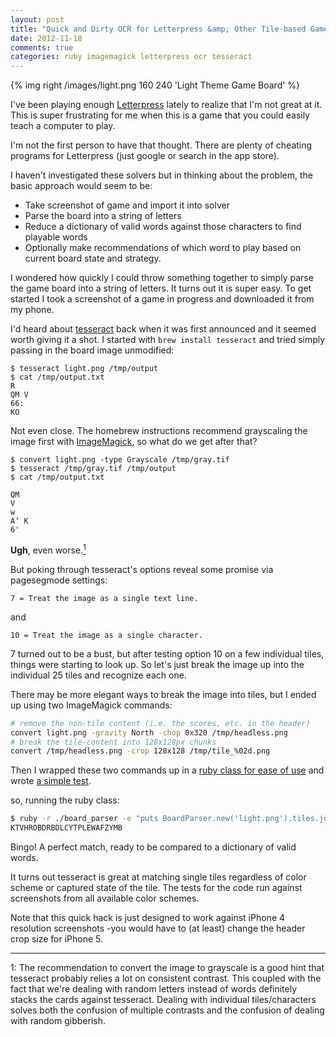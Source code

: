 ```yaml
---
layout: post
title: "Quick and Dirty OCR for Letterpress &amp; Other Tile-based Games"
date: 2012-11-18
comments: true
categories: ruby imagemagick letterpress ocr tesseract
---
```


{% img right /images/light.png 160 240 'Light Theme Game Board' %}

I've been playing enough [Letterpress][lp] lately to realize that I'm not great at it. This is super frustrating for me when this is a game that you could easily teach a computer to play.

I'm not the first person to have that thought. There are plenty of cheating programs for Letterpress (just google or search in the app store).

I haven't investigated these solvers but in thinking about the problem, the basic approach would seem to be:

* Take screenshot of game and import it into solver
* Parse the board into a string of letters
* Reduce a dictionary of valid words against those characters to find playable words
* Optionally make recommendations of which word to play based on current board state and strategy.

I wondered how quickly I could throw something together to simply parse the game board into a string of letters. It turns out it is super easy. To get started I took a screenshot of a game in progress and downloaded it from my phone.

<!--more-->

I'd heard about [tesseract][tess] back when it was first announced and it seemed worth giving it a shot. I started with `brew install tesseract` and tried simply passing in the board image unmodified:

    $ tesseract light.png /tmp/output
    $ cat /tmp/output.txt
    R
    QM V
    66:
    KO

Not even close. The homebrew instructions recommend grayscaling the image first with [ImageMagick][magick], so what do we get after that?

    $ convert light.png -type Grayscale /tmp/gray.tif
    $ tesseract /tmp/gray.tif /tmp/output
    $ cat /tmp/output.txt

    QM
    V
    w
    A‘ K
    6'

**Ugh**, even worse.<a href="#tesseract-parsing-footnote"><sup>1</sup></a>

But poking through tesseract's options reveal some promise via pagesegmode settings:

    7 = Treat the image as a single text line.

and

    10 = Treat the image as a single character.

7 turned out to be a bust, but after testing option 10 on a few individual tiles, things were starting to look up. So let's just break the image up into the individual 25 tiles and recognize each one.

There may be more elegant ways to break the image into tiles, but I ended up using two ImageMagick commands:

``` sh
# remove the non-tile content (i.e. the scores, etc. in the header)
convert light.png -gravity North -chop 0x320 /tmp/headless.png
# break the tile-content into 128x128px chunks
convert /tmp/headless.png -crop 128x128 /tmp/tile_%02d.png
```

Then I wrapped these two commands up in a [ruby class for ease of use][parser] and wrote [a simple test][test].

so, running the ruby class:

``` bash
$ ruby -r ./board_parser -e "puts BoardParser.new('light.png').tiles.join"
KTVHROBDRBDLCYTPLEWAFZYMB
```

Bingo! A perfect match, ready to be compared to a dictionary of valid words.

It turns out tesseract is great at matching single tiles regardless of color scheme or captured state of the tile. The tests for the code run against screenshots from all available color schemes.

Note that this quick hack is just designed to work against iPhone 4 resolution screenshots -you would have to (at least) change the header crop size for iPhone 5.

<hr />
<p id="tesseract-parsing-footnote">1: The recommendation to convert the image to grayscale is a good hint that tesseract probably relies a lot on consistent contrast. This coupled with the fact that we're dealing with random letters instead of words definitely stacks the cards against tesseract. Dealing with individual tiles/characters solves both the confusion of multiple contrasts and the confusion of dealing with random gibberish.</p>

[lp]: https://itunes.apple.com/us/app/letterpress-word-game/id526619424?mt=8
[tess]: https://code.google.com/p/tesseract-ocr/
[magick]: http://www.imagemagick.org/script/index.php
[parser]: https://github.com/semanticart/letterpress-board-parser/blob/master/board_parser.rb
[test]: https://github.com/semanticart/letterpress-board-parser/blob/master/test/board_parser_test.rb
